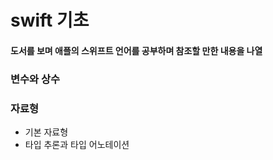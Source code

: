 # swift 기초

#### 도서를 보며 애플의 스위프트 언어를 공부하며 참조할 만한 내용을 나열

### 변수와 상수

### 자료형
* 기본 자료형
* 타입 추론과 타입 어노테이션
